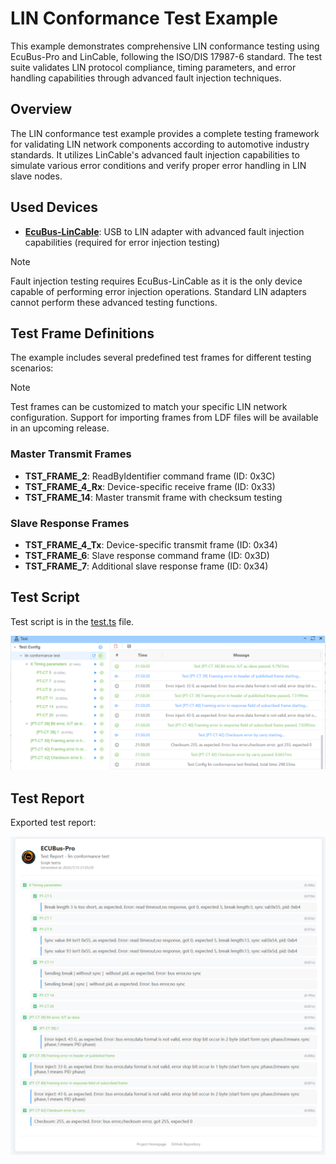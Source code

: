 # LIN Conformance Test Example

This example demonstrates comprehensive LIN conformance testing using EcuBus-Pro and LinCable, following the ISO/DIS 17987-6 standard. The test suite validates LIN protocol compliance, timing parameters, and error handling capabilities through advanced fault injection techniques.

## Overview

The LIN conformance test example provides a complete testing framework for validating LIN network components according to automotive industry standards. It utilizes LinCable's advanced fault injection capabilities to simulate various error conditions and verify proper error handling in LIN slave nodes.

## Used Devices

- **[EcuBus-LinCable](https://app.whyengineer.com/docs/um/hardware/lincable.html)**: USB to LIN adapter with advanced fault injection capabilities (required for error injection testing)

> [!NOTE]
> Fault injection testing requires EcuBus-LinCable as it is the only device capable of performing error injection operations. Standard LIN adapters cannot perform these advanced testing functions.

## Test Frame Definitions

The example includes several predefined test frames for different testing scenarios:

> [!NOTE]
> Test frames can be customized to match your specific LIN network configuration. Support for importing frames from LDF files will be available in an upcoming release.

### Master Transmit Frames
- **TST_FRAME_2**: ReadByIdentifier command frame (ID: 0x3C)
- **TST_FRAME_4_Rx**: Device-specific receive frame (ID: 0x33)
- **TST_FRAME_14**: Master transmit frame with checksum testing

### Slave Response Frames
- **TST_FRAME_4_Tx**: Device-specific transmit frame (ID: 0x34)
- **TST_FRAME_6**: Slave response command frame (ID: 0x3D)
- **TST_FRAME_7**: Additional slave response frame (ID: 0x34)

## Test Script

Test script is in the [test.ts](https://github.com/ecubus-pro/ecubus-pro/blob/main/resources/examples/lin_conformance_test/test.ts) file.

![test](./image.png)

## Test Report

Exported test report:

![test](./report.png)
